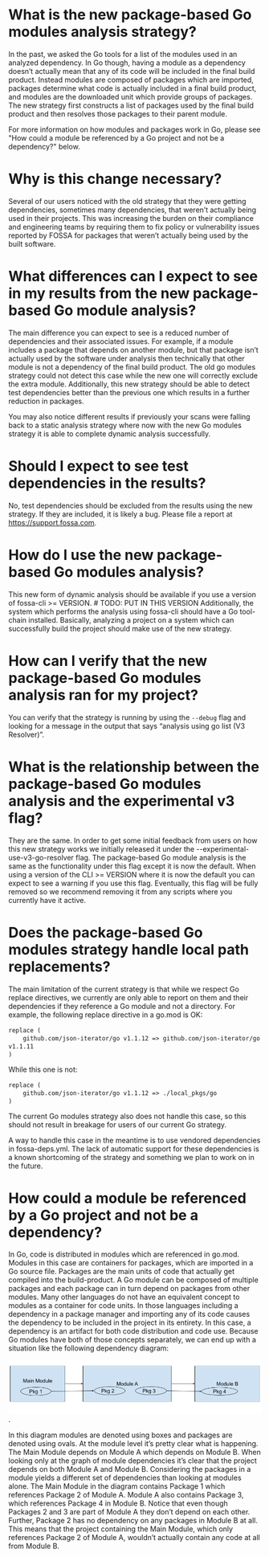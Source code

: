 # What is the new package-based Go modules analysis strategy?

In the past, we asked the Go tools for a list of the modules used in an analyzed dependency. 
In Go though, having a module as a dependency doesn’t actually mean that any of its code will be included in the final build product. 
Instead modules are composed of packages which are imported, packages determine what code is actually included in a final build product, and modules are the downloaded unit which provide groups of packages. 
The new strategy first constructs a list of packages used by the final build product and then resolves those packages to their parent module.

For more information on how modules and packages work in Go, please see "How could a module be referenced by a Go project and not be a dependency?" below.

# Why is this change necessary?
Several of our users noticed with the old strategy that they were getting dependencies, sometimes many dependencies, that weren’t actually being used in their projects. 
This was increasing the burden on their compliance and engineering teams by requiring them to fix policy or vulnerability issues reported by FOSSA for packages that weren’t actually being used by the built software. 

# What differences can I expect to see in my results from the new package-based Go module analysis?
The main difference you can expect to see is a reduced number of dependencies and their associated issues. 
For example, if a module includes a package that depends on another module, but that package isn’t actually used by the software under analysis then technically that other module is not a dependency of the final build product. 
The old go modules strategy could not detect this case while the new one will correctly exclude the extra module. 
Additionally, this new strategy should be able to detect test dependencies better than the previous one which results in a further reduction in packages.
        
You may also notice different results if previously your scans were falling back to a static analysis strategy where now with the new Go modules strategy it is able to complete dynamic analysis successfully.

# Should I expect to see test dependencies in the results?
No, test dependencies should be excluded from the results using the new strategy. If they are included, it is likely a bug. Please file a report at https://support.fossa.com.

# How do I use the new package-based Go modules analysis?
This new form of dynamic analysis should be available if you use a version of fossa-cli >= VERSION. # TODO: PUT IN THIS VERSION
Additionally, the system which performs the analysis using fossa-cli should have a Go tool-chain installed. 
Basically, analyzing a project on a system which can successfully build the project should make use of the new strategy. 

# How can I verify that the new package-based Go modules analysis ran for my project?
You can verify that the strategy is running by using the `--debug` flag and looking for a message in the output that says “analysis using go list (V3 Resolver)”.

# What is the relationship between the package-based Go modules analysis and the experimental v3 flag?
They are the same.
In order to get some initial feedback from users on how this new strategy works we initially released it under the --experimental-use-v3-go-resolver flag.
The package-based Go module analysis is the same as the functionality under this flag except it is now the default. 
When using a version of the CLI >= VERSION where it is now the default you can expect to see a warning if you use this flag. 
Eventually, this flag will be fully removed so we recommend removing it from any scripts where you currently have it active.

# Does the package-based Go modules strategy handle local path replacements?
The main limitation of the current strategy is that while we respect Go replace directives, we currently are only able to report on them and their dependencies if they reference a Go module and not a directory. For example, the following replace directive in a go.mod is OK:
```
replace (
    github.com/json-iterator/go v1.1.12 => github.com/json-iterator/go v1.1.11
)
```

While this one is not:
```
replace (
    github.com/json-iterator/go v1.1.12 => ./local_pkgs/go
)
```

The current Go modules strategy also does not handle this case, so this should not result in breakage for users of our current Go strategy. 

A way to handle this case in the meantime is to use vendored dependencies in fossa-deps.yml. 
The lack of automatic support for these dependencies is a known shortcoming of the strategy and something we plan to work on in the future. 

# How could a module be referenced by a Go project and not be a dependency?
In Go, code is distributed in modules which are referenced in go.mod. Modules in this case are containers for packages, which are imported in a Go source file. 
Packages are the main units of code that actually get compiled into the build-product. A Go module can be composed of multiple packages and each package can in turn depend on packages from other modules. 
Many other languages do not have an equivalent concept to modules as a container for code units. 
In those languages including a dependency in a package manager and importing any of its code causes the dependency to be included in the project in its entirety. 
In this case, a dependency is an artifact for both code distribution and code use. 
Because Go modules have both of those concepts separately, we can end up with a situation like the following dependency diagram:

![Diagram of a Go project's packages and modules](./go-pkg-mod-diagram.png).

In this diagram modules are denoted using boxes and packages are denoted using ovals. 
At the module level it’s pretty clear what is happening. The Main Module depends on Module A which depends on Module B. 
When looking only at the graph of module dependencies it’s clear that the project depends on both Module A and Module B. 
Considering the packages in a module yields a different set of dependencies than looking at modules alone. 
The Main Module in the diagram contains Package 1 which references Package 2 of Module A. 
Module A also contains Package 3, which references Package 4 in Module B. 
Notice that even though Packages 2 and 3 are part of Module A they don’t depend on each other. 
Further, Package 2 has no dependency on any packages in Module B at all. 
This means that the project containing the Main Module, which only references Package 2 of Module A, wouldn’t actually contain any code at all from Module B.
